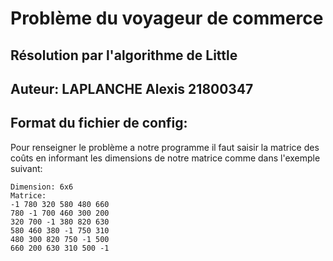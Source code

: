# Problème du voyageur de commerce

## Résolution par l'algorithme de Little

## Auteur: LAPLANCHE Alexis 21800347

## Format du fichier de config:
Pour renseigner le problème a notre programme il faut saisir la matrice des coûts en informant les dimensions de notre matrice comme dans l'exemple suivant:
```
Dimension: 6x6
Matrice:
-1 780 320 580 480 660
780 -1 700 460 300 200
320 700 -1 380 820 630
580 460 380 -1 750 310
480 300 820 750 -1 500
660 200 630 310 500 -1
```